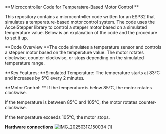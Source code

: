 **Microcontroller Code for Temperature-Based Motor Control
**

This repository contains a microcontroller code written for an ESP32 that simulates a temperature-based motor control system. The code uses the AccelStepper library to control a stepper motor based on a simulated temperature value. Below is an explanation of the code and the procedure to set it up.

**Code Overview
**The code simulates a temperature sensor and controls a stepper motor based on the temperature value. The motor rotates clockwise, counter-clockwise, or stops depending on the simulated temperature range.

**Key Features:
**Simulated Temperature: The temperature starts at 83°C and increases by 5°C every 2 minutes.

**Motor Control:
**
If the temperature is below 85°C, the motor rotates clockwise.

If the temperature is between 85°C and 105°C, the motor rotates counter-clockwise.

If the temperature exceeds 105°C, the motor stops.

**Hardware connections**
![IMG_20250317_150034 (1)](https://github.com/user-attachments/assets/8ec006bc-73a6-404d-9680-50bafce658d3)
